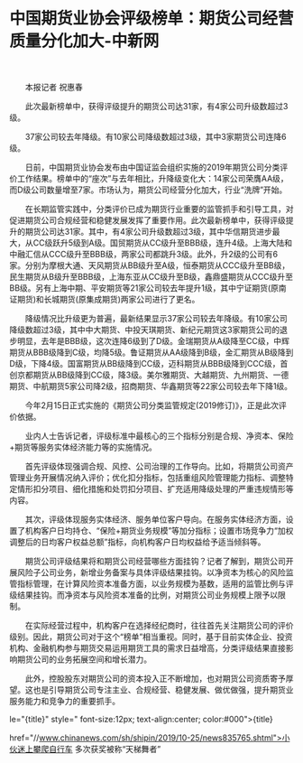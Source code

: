 # 中国期货业协会评级榜单：期货公司经营质量分化加大-中新网

　　

　　本报记者 祝惠春

　　此次最新榜单中，获得评级提升的期货公司达31家，有4家公司升级数超过3级。

　　37家公司较去年降级。有10家公司降级数超过3级，其中3家期货公司连降6级。

　　日前，中国期货业协会发布由中国证监会组织实施的2019年期货公司分类评价工作结果。榜单中的“座次”与去年相比，升降级变化大：14家公司荣膺AA级，而D级公司数量增至7家。市场认为，期货公司经营分化加大，行业“洗牌”开始。

　　在长期监管实践中，分类评价已成为期货行业重要的监管抓手和引导工具，对促进期货公司合规经营和稳健发展发挥了重要作用。此次最新榜单中，获得评级提升的期货公司达31家。其中，有4家公司升级数超过3级，其中华信期货进步最大，从CC级跃升5级到A级。国贸期货从CC级升至BBB级，连升4级。上海大陆和中融汇信从CCC级升至BBB级，两家公司都跳升3级。此外，升2级的公司有6家。分别为摩根大通、天风期货从BB级升至A级，恒泰期货从CCC级升至BB级，民生期货从B级升至BBB级，上海东亚从CC级升至B级，鑫鼎盛期货从CCC级升至BB级。另有上海中期、平安期货等21家公司较去年提升1级，其中宁证期货(原南证期货)和长城期货(原集成期货)两家公司进行了更名。

　　降级情况比升级更为普遍，最新结果显示37家公司较去年降级。有10家公司降级数超过3级，其中中大期货、中投天琪期货、新纪元期货这3家期货公司的退步明显，去年是BBB级，这次连降6级到了D级。金瑞期货从A级降至CC级，中辉期货从BBB级降到C级，均降5级。鲁证期货从AA级降到B级，金汇期货从B级降到D级，下降4级。国富期货从BB级降到CC级，迈科期货从BBB级降到CCC级，首创京都期货从BB级降到CC级，降3级。美尔雅期货、大越期货、九州期货、一德期货、中航期货5家公司降2级，招商期货、华鑫期货等22家公司较去年下降1级。

　　今年2月15日正式实施的《期货公司分类监管规定(2019修订)》，正是此次评价依据。

　　业内人士告诉记者，评级标准中最核心的三个指标分别是合规、净资本、保险+期货等服务实体经济能力等的实施情况。

　　首先评级体现强调合规、风控、公司治理的工作导向。比如，将期货公司资产管理业务开展情况纳入评价；优化扣分指标，包括重组风险管理能力指标、调整特定情形扣分项目、细化措施和处罚扣分项目、扩充适用降级处理的严重违规情形等内容。

　　其次，评级体现服务实体经济、服务单位客户导向。在服务实体经济方面，设置了机构客户日均持仓、“保险+期货业务规模”等加分指标；设置市场竞争力“加权调整后的日均客户权益总额”指标，向机构客户日均权益给予适当倾斜等。

　　期货公司评级结果将和期货公司经营哪些方面挂钩？记者了解到，期货公司开展风险子公司业务，新增业务备案与具体评级结果挂钩。以净资本为核心的风险监管指标管理，在计算风险资本准备方面，以业务规模为基数，适用的监管比例与评级结果挂钩。而净资本与风险资本准备的比例，对期货公司业务规模上限予以限制。

　　在实际经营过程中，机构客户在选择经纪商时，往往首先关注期货公司的评价级别。因此，期货公司对于这个“榜单”相当重视。同时，基于目前实体企业、投资机构、金融机构参与期货交易运用期货工具的需求日益增高，分类评级结果直接影响期货公司的业务拓展空间和增长潜力。

　　此外，控股股东对期货公司的资本投入正不断增加，也对期货公司资质寄予厚望。这也是引导期货公司专注主业、合规经营、稳健发展、做优做强，提升期货业服务能力和竞争力的重要抓手。

le="{title}" style=" font-size:12px; text-align:center; color:#000">{title}

href="//www.chinanews.com/sh/shipin/2019/10-25/news835765.shtml">小伙迷上攀爬自行车 多次获奖被称“天梯舞者”
